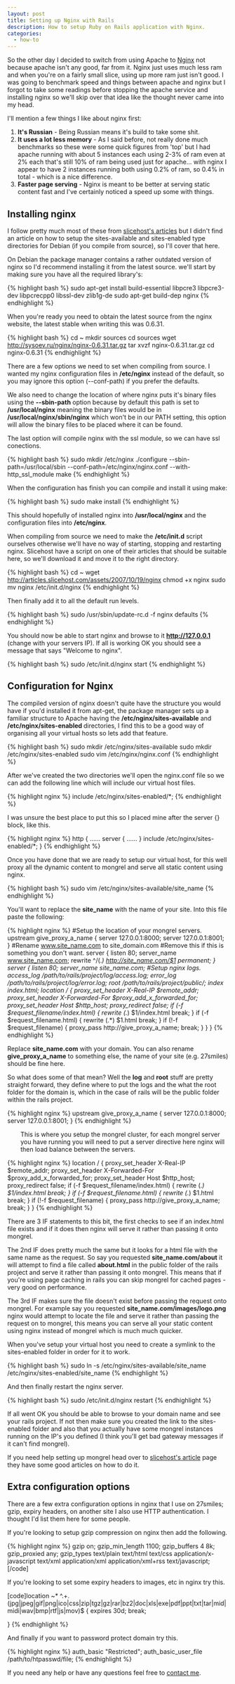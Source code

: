 ```yaml
---
layout: post
title: Setting up Nginx with Rails
description: How to setup Ruby on Rails application with Nginx.
categories:
  - how-to
---
```

So the other day I decided to switch from using Apache to [Nginx](http://nginx.net/) not because apache isn't any good, far from it. Nginx just uses much less ram and when you're on a fairly small slice, using up more ram just isn't good. I was going to benchmark speed and things between apache and nginx but I forgot to take some readings before stopping the apache service and installing nginx so we'll skip over that idea like the thought never came into my head.

I'll mention a few things I like about nginx first:


1. **It's Russian** - Being Russian means it's build to take some shit.
2. **It uses a lot less memory** - As I said before, not really done much benchmarks so these were some quick figures from 'top' but I had apache running with about 5 instances each using 2-3% of ram even at 2% each that's still 10% of ram being used just for apache... with nginx I appear to have 2 instances running both using 0.2% of ram, so 0.4% in total - which is a nice difference.
3. **Faster page serving** - Nginx is meant to be better at serving static content fast and I've certainly noticed a speed up some with things.

## Installing nginx

I follow pretty much most of these from [slicehost's articles](http://articles.slicehost.com) but I didn't find an article on how to setup the sites-available and sites-enabled type directories for Debian (if you compile from source), so I'll cover that here.

On Debian the package manager contains a rather outdated version of nginx so I'd recommend installing it from the latest source. we'll start by making sure you have all the required library's:

{% highlight bash %}
sudo apt-get install build-essential libpcre3 libpcre3-dev libpcrecpp0 libssl-dev zlib1g-de
sudo apt-get build-dep nginx
{% endhighlight %}

When you're ready you need to obtain the latest source from the nginx website, the latest stable when writing this was 0.6.31.

{% highlight bash %}
cd ~
mkdir sources
cd sources
wget http://sysoev.ru/nginx/nginx-0.6.31.tar.gz
tar xvzf nginx-0.6.31.tar.gz
cd nginx-0.6.31
{% endhighlight %}

There are a few options we need to set when compiling from source. I wanted my nginx configuration files in <strong>/etc/nginx</strong> instead of the default, so you may ignore this option (--conf-path) if you prefer the defaults.

We also need to change the location of where nginx puts it's binary files using the <strong>--sbin-path</strong> option because by default this path is set to <strong>/usr/local/nginx</strong> meaning the binary files would be in <strong>/usr/local/nginx/sbin/nginx</strong>
which won't be in our PATH setting, this option will allow the binary files
to be placed where it can be found.

The last option will compile nginx
with the ssl module, so we can have ssl conections.

{% highlight bash %}
sudo mkdir /etc/nginx
./configure --sbin-path=/usr/local/sbin --conf-path=/etc/nginx/nginx.conf --with-http_ssl_module
make
{% endhighlight %}

When the configuration has finish you can compile and install it using make:

{% highlight bash %}
sudo make install
{% endhighlight %}

This should hopefully of installed nginx into <strong>/usr/local/nginx</strong> and the configuration files into <strong>/etc/nginx</strong>.

When compiling from source we need to make the <strong>/etc/init.d</strong> script ourselves otherwise we'll have no way of starting, stopping and restarting nginx. Slicehost have a script on one of their articles that should be suitable here, so we'll download it and move it to the right directory.

{% highlight bash %}
cd ~
wget http://articles.slicehost.com/assets/2007/10/19/nginx
chmod +x nginx
sudo mv nginx /etc/init.d/nginx
{% endhighlight %}

Then finally add it to all the default run levels.

{% highlight bash %}
sudo /usr/sbin/update-rc.d -f nginx defaults
{% endhighlight %}

You should now be able to start nginx and browse to it <strong>http://127.0.0.1</strong> (change with your servers IP). If all is working OK you should see a message that says "Welcome to nginx".

{% highlight bash %}
sudo /etc/init.d/nginx start
{% endhighlight %}

<h2>Configuration for Nginx</h2>
The compiled version of nginx doesn't quite have the structure you would have if you'd installed it from apt-get, the package manager sets up a familiar structure to Apache having the <strong>/etc/nginx/sites-available</strong> and <strong>/etc/nginx/sites-enabled </strong>directories, I find this to be a good way of organising all your virtual hosts so lets add that feature.

{% highlight bash %}
sudo mkdir /etc/nginx/sites-available
sudo mkdir /etc/nginx/sites-enabled
sudo vim /etc/nginx/nginx.conf
{% endhighlight %}

After we've created the two directories we'll open the nginx.conf file so we can add the following line which will include our virtual host files.

{% highlight nginx %}
include /etc/nginx/sites-enabled/*;
{% endhighlight %}

I was unsure the best place to put this so I placed mine after the server {} block, like this.

{% highlight nginx %}
http {
 ......
 server {
 ......
 }
 include /etc/nginx/sites-enabled/*;
}
{% endhighlight %}

Once you have done that we are ready to setup our virtual host, for this well proxy all the dynamic content to mongrel and serve all static content using nginx.

{% highlight bash %}
sudo vim /etc/nginx/sites-available/site_name
{% endhighlight %}

You'll want to replace the <strong>site_name</strong> with the name of your site. Into this file paste the following:

{% highlight nginx %}
#Setup the location of your mongrel servers.
upstream give_proxy_a_name {
server 127.0.0.1:8000;
server 127.0.0.1:8001;
}
#Rename www.site_name.com to site_domain.com
#Remove this if this is something you don't want.
server {
listen   80;
server_name  www.site_name.com;
rewrite ^/(.*) http://site_name.com/$1 permanent;
}
server {
listen   80;
server_name site_name.com;
#Setup nginx logs.
access_log /path/to/rails/project/log/access.log;
error_log /path/to/rails/project/log/error.log;
root   /path/to/rails/project/public/;
index  index.html;
location / {
proxy_set_header  X-Real-IP  $remote_addr;
proxy_set_header  X-Forwarded-For $proxy_add_x_forwarded_for;
proxy_set_header Host $http_host;
proxy_redirect false;
if (-f $request_filename/index.html) {
rewrite (.*) $1/index.html break;
}
if (-f $request_filename.html) {
rewrite (.*) $1.html break;
}
if (!-f $request_filename) {
proxy_pass http://give_proxy_a_name;
break;
}
}
}
{% endhighlight %}

Replace <strong>site_name.com</strong> with your domain. You can also rename <strong>give_proxy_a_name</strong> to something else, the name of your site (e.g. 27smiles) should be fine here.

So what does some of that mean? Well the <strong>log</strong> and <strong>root</strong> stuff are pretty straight forward, they define where to put the logs and the what the root folder for the domain is, which in the case of rails will be the public folder within the rails project.

{% highlight nginx %}
upstream give_proxy_a_name {
server 127.0.0.1:8000;
server 127.0.0.1:8001;
}
{% endhighlight %}

<p style="padding-left: 30px;">This is where you setup the mongrel cluster, for each mongrel server you have running you will need to put a server directive here nginx will then load balance between the servers.</p>

{% highlight nginx %}
location / {
proxy_set_header  X-Real-IP  $remote_addr;
proxy_set_header  X-Forwarded-For $proxy_add_x_forwarded_for;
proxy_set_header Host $http_host;
proxy_redirect false;
if (-f $request_filename/index.html) {
  rewrite (.*) $1/index.html break;
}
if (-f $request_filename.html) {
  rewrite (.*) $1.html break;
}
if (!-f $request_filename) {
  proxy_pass http://give_proxy_a_name;
  break;
}
} 
{% endhighlight %}

There are 3 IF statements to this bit, the first checks to see if an index.html file exists and if it does then nginx will serve it rather than passing it onto mongrel.

The 2nd IF does pretty much the same but it looks for a html file with the same name as the request. So say you requested <strong>site_name.com/about</strong> it will attempt to find a file called <strong>about.html</strong> in the public folder of the rails project and serve it rather than passing it onto mongrel. This means that if you're using page caching in rails you can skip mongrel for cached pages - very good on performance.

The 3rd IF makes sure the file doesn't exist before passing the request onto mongrel. For example say you requested <strong>site_name.com/images/logo.png</strong> nginx would attempt to locate the file and serve it rather than passing the request on to mongrel, this means you can serve all your static content using nginx instead of mongrel which is much much quicker.

When you've setup your virtual host you need to create a symlink to the sites-enabled folder in order for it to work.

{% highlight bash %}
sudo ln -s /etc/nginx/sites-available/site_name
/etc/nginx/sites-enabled/site_name
{% endhighlight %}

And then finally restart the nginx server.

{% highlight bash %}
sudo /etc/init.d/nginx restart
{% endhighlight %}

If all went OK you should be able to browse to your domain name and see your rails project. If not then make sure you created the link to the sites-enabled folder and also that you actually have some mongrel instances running on the IP's you defined (I think you'll get bad gateway messages if it can't find mongrel).

If you need help setting up mongrel head over to <a href="http://articles.slicehost.com">slicehost's article</a> page they have some good articles on how to do it.
<h2>Extra configuration options</h2>
There are a few extra configuration options in nginx that I use on 27smiles; gzip, expiry headers, on another site I also use HTTP authentication. I thought I'd list them here for some people.

If you're looking to setup gzip compression on nginx then add the following.

{% highlight nginx %}
gzip on;
gzip_min_length 1100;
gzip_buffers 4 8k;
gzip_proxied any;
gzip_types      text/plain text/html text/css application/x-javascript text/xml
application/xml application/xml+rss text/javascript;[/code]
 
If you're looking to set some expiry headers to images, etc in nginx try this.
 
[code]location ~*
^.+\.(jpg|jpeg|gif|png|ico|css|zip|tgz|gz|rar|bz2|doc|xls|exe|pdf|ppt|txt|tar|mid|midi|wav|bmp|rtf|js|mov)$
{
  expires 30d;
  break;
   
}
{% endhighlight %}

And finally if you want to password protect domain try this.

{% highlight nginx %}
auth_basic "Restricted";
auth_basic_user_file /path/to/htpasswd/file;
{% endhighlight %}

If you need any help or have any questions feel free to <a href="http://twitter.com/RichGuk">contact me</a>.
